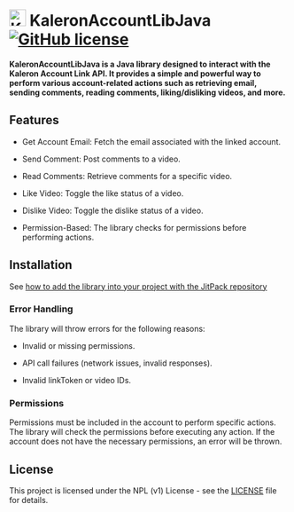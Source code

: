 # <img src="https://krio.fr.nf/static/Assets/Kaleron/LogoDark.png" alt="Kaleron Logo" width="30" height="30"> KaleronAccountLibJava [![GitHub license](https://img.shields.io/badge/license-NPL-red.svg)](LICENSE)

**KaleronAccountLibJava is a Java library designed to interact with the Kaleron Account Link API. It provides a simple and powerful way to perform various account-related actions such as retrieving email, sending comments, reading comments, liking/disliking videos, and more.**

## Features

- Get Account Email: Fetch the email associated with the linked account.

- Send Comment: Post comments to a video.

- Read Comments: Retrieve comments for a specific video.

- Like Video: Toggle the like status of a video.

- Dislike Video: Toggle the dislike status of a video.

- Permission-Based: The library checks for permissions before performing actions.

## Installation

See [how to add the library into your project with the JitPack repository](https://www.jitpack.io/#kaleronoff/KaleronAccountLibJava/1.0.0/#howto)

### Error Handling

The library will throw errors for the following reasons:

- Invalid or missing permissions.

- API call failures (network issues, invalid responses).

- Invalid linkToken or video IDs.

### Permissions

Permissions must be included in the account to perform specific actions. The library will check the permissions before executing any action. If the account does not have the necessary permissions, an error will be thrown.

## License

This project is licensed under the NPL (v1) License - see the [LICENSE](LICENSE) file for details.
